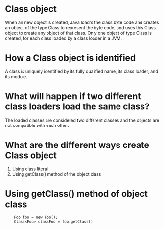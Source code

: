# Class object
  When an new object is created, Java load's the class byte code and creates an object of the type Class to represent the byte code, and uses this Class object to create any object of that class.
  Only one object of type Class is created, for each class loaded by a class loader in a JVM.
  
# How a Class object is identified
  A class is uniquely identified by its fully qualified name, its class loader, and its module.
  
# What will happen if two different class loaders load the same class?
  The loaded classes are considered two different classes and the objects are not compatible with each other.

# What are the different ways create Class object
  1. Using class literal
  2. Using getClass() method of the object class
  
 

# Using getClass() method of object class
```
	Foo foo = new Foo();
	Class<Foo> classFoo = foo.getClass()
	
```   
